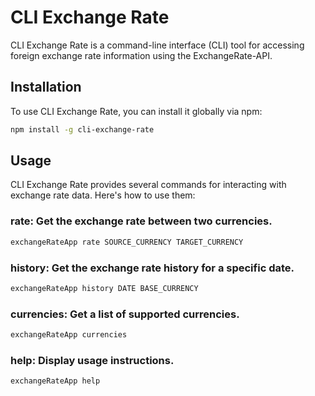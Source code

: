 
# CLI Exchange Rate

CLI Exchange Rate is a command-line interface (CLI) tool for accessing foreign exchange rate information using the ExchangeRate-API.

## Installation

To use CLI Exchange Rate, you can install it globally via npm:
```bash
npm install -g cli-exchange-rate
```

## Usage
CLI Exchange Rate provides several commands for interacting with exchange rate data. Here's how to use them:

### rate: Get the exchange rate between two currencies.

```bash
exchangeRateApp rate SOURCE_CURRENCY TARGET_CURRENCY
```
### history: Get the exchange rate history for a specific date.
```bash
exchangeRateApp history DATE BASE_CURRENCY
```
### currencies: Get a list of supported currencies.
```bash
exchangeRateApp currencies
```

### help: Display usage instructions.
```bash
exchangeRateApp help
```